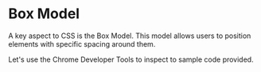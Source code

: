 # Box Model

A key aspect to CSS is the Box Model. This model allows users to position elements with specific spacing around them. 

Let's use the Chrome Developer Tools to inspect to sample code provided. 